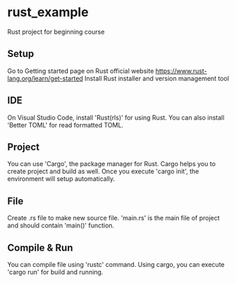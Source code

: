 # rust_example
Rust project for beginning course

## Setup
Go to Getting started page on Rust official website https://www.rust-lang.org/learn/get-started
Install Rust installer and version management tool

## IDE
On Visual Studio Code, install 'Rust(rls)' for using Rust.
You can also install 'Better TOML' for read formatted TOML.

## Project
You can use 'Cargo', the package manager for Rust. Cargo helps you to create project and build as well.
Once you execute 'cargo init', the environment will setup automatically.

## File
Create .rs file to make new source file.
'main.rs' is the main file of project and should contain 'main()' function.

## Compile & Run
You can compile file using 'rustc' command.
Using cargo, you can execute 'cargo run' for build and running.
